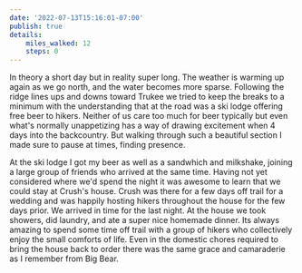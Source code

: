 ```yaml
---
date: '2022-07-13T15:16:01-07:00'
publish: true
details:
    miles_walked: 12
    steps: 0
---
```

In theory a short day but in reality super long. The weather is warming up again as we go north, and the water becomes more sparse. Following the ridge lines ups and downs toward Trukee we tried to keep the breaks to a minimum with the understanding that at the road was a ski lodge offering free beer to hikers. Neither of us care too much for beer typically but even what's normally unappetizing has a way of drawing excitement when 4 days into the backcountry. But walking through such a beautiful section I made sure to pause at times, finding presence.

At the ski lodge I got my beer as well as a sandwhich and milkshake, joining a large group of friends who arrived at the same time. Having not yet considered where we'd spend the night it was awesome to learn that we could stay at Crush's house. Crush was there for a few days off trail for a wedding and was happily hosting hikers throughout the house for the few days prior. We arrived in time for the last night. At the house we took showers, did laundry, and ate a super nice homemade dinner. Its always amazing to spend some time off trail with a group of hikers who collectively enjoy the small comforts of life. Even in the domestic chores required to bring the house back to order there was the same grace and camaraderie as I remember from Big Bear.